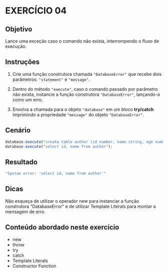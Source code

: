# EXERCÍCIO 04

## Objetivo

Lance uma exceção caso o comando não exista, interrompendo o fluxo de execução.

## Instruções

1. Crie uma função construtora chamada `"DatabaseError"` que recebe dois parâmetros: `"statement"` e `"message"`.

2. Dentro do método `"execute"`, caso o comando passado por parâmetro não exista, instancie a função construtora `"DatabaseError"`, lançando-a como um erro.

3. Envolva a chamada para o objeto `"database"` em um bloco **try/catch** imprimindo a propriedade `"message"` do objeto `"DatabaseError"`.

## Cenário

```js
database.execute("create table author (id number, name string, age number, city string, state string, country string)");
database.execute("select id, name from author");
```

## Resultado

```bash
"Syntax error: 'select id, name from author'"
```

## Dicas

Não esqueça de utilizar o operador new para instanciar a função construtora "DatabaseError" e de utilizar Template Literals para montar a mensagem de erro.

## Conteúdo abordado neste exercício

- new
- throw
- try
- catch
- Template Literals
- Constructor Function